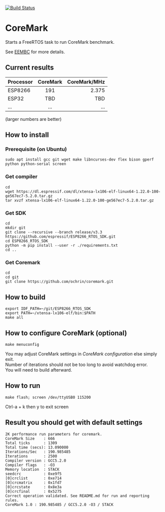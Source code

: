 [![Build Status](https://travis-ci.com/ochrin/coremark.svg?branch=master)](https://travis-ci.com/ochrin/coremark)

# CoreMark
Starts a FreeRTOS task to run CoreMark benchmark.

See [EEMBC](https://github.com/eembc/coremark) for more details.

## Current results

| Processor     | CoreMark      | CoreMark/MHz  |
| ------------- | :-----------: | ------------: |
| ESP8266       | 191           | 2.375         |
| ESP32         | TBD           |   TBD         |
| ...           | ...           |   ...         |

(larger numbers are better)

## How to install
### Prerequisite (on Ubuntu)
```
sudo apt install gcc git wget make libncurses-dev flex bison gperf python python-serial screen
```

### Get compiler
```
cd 
wget https://dl.espressif.com/dl/xtensa-lx106-elf-linux64-1.22.0-100-ge567ec7-5.2.0.tar.gz
tar xvzf xtensa-lx106-elf-linux64-1.22.0-100-ge567ec7-5.2.0.tar.gz
```

### Get SDK
```
cd
mkdir git
git clone --recursive --branch release/v3.3 https://github.com/espressif/ESP8266_RTOS_SDK.git
cd ESP8266_RTOS_SDK 
python -m pip install --user -r ./requirements.txt
cd ..
```

### Get Coremark
```
cd 
cd git
git clone https://github.com/ochrin/coremark.git 
```

## How to build
```
export IDF_PATH=~/git/ESP8266_RTOS_SDK
export PATH=~/xtensa-lx106-elf/bin:$PATH
make all
```
## How to configure CoreMark (optional)
```
make menuconfig
```
You may adjust CoreMark settings in _CoreMark configuration_ else simply exit.  
Number of iterations should not be too long to avoid watchdog error.  
You will need to build afterward.

## How to run
```
make flash; screen /dev/ttyUSB0 115200
```
Ctrl-a + k then y to exit screen

## Result you should get with default settings
```
2K performance run parameters for coremark.
CoreMark Size    : 666
Total ticks      : 1309
Total time (secs): 13.090000
Iterations/Sec   : 190.985485
Iterations       : 2500
Compiler version : GCC5.2.0
Compiler flags   : -O3
Memory location  : STACK
seedcrc          : 0xe9f5
[0]crclist       : 0xe714
[0]crcmatrix     : 0x1fd7
[0]crcstate      : 0x8e3a
[0]crcfinal      : 0x5275
Correct operation validated. See README.md for run and reporting rules.
CoreMark 1.0 : 190.985485 / GCC5.2.0 -O3 / STACK
```
